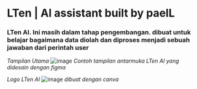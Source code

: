 # LTen | Al assistant built by paelL
### LTen AI. Ini masih dalam tahap pengembangan. dibuat untuk belajar bagaimana data diolah dan diproses menjadi sebuah jawaban dari perintah user





*Tampilan Utama*
![image](https://github.com/user-attachments/assets/c0a96363-87fd-4890-a2b0-66d12f930b3b)
*Contoh tampilan antarmuka LTen AI yang didesain dengan figma*


*Logo LTen AI*
![image](https://github.com/user-attachments/assets/5cf3d8a4-d59c-43c4-865c-17f9f620e4e6)
*dibuat dengan canva*
